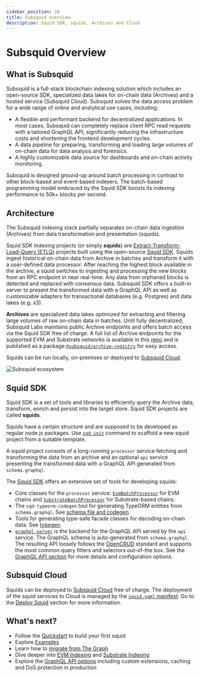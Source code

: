 ```yaml
---
sidebar_position: 10
title: Subsquid overview
description: Squid SDK, squids, Archives and Cloud
---
```


# Subsquid Overview

[//]: # (!!!! illustrations need updating)

## What is Subsquid 

Subsquid is a full-stack blockchain indexing solution which includes an open-source SDK, specialized data lakes for on-chain data (Archives) and a hosted service (Subsquid Cloud). Subsquid solves the data access problem for a wide range of online and analytical use cases, including:

- A flexible and performant backend for decentralized applications. In most cases, Subsquid can completely replace client RPC read requests with a tailored GraphQL API, significantly reducing the infrastructure costs and shortening the frontend development cycles.
- A data pipeline for preparing, transforming and loading large volumes of on-chain data for data analysis and forensics.
- A highly customizable data source for dashboards and on-chain activity monitoring.

Subsquid is designed ground-up around batch processing in contrast to other block-based and event-based indexers. The batch-based programming model embraced by the Squid SDK boosts its indexing performance to 50k+ blocks per second.

## Architecture

The Subsquid indexing stack partially separates on-chain data ingestion (Archives) from data transformation and presentation (squids).

Squid SDK indexing projects (or simply **squids**) are [Extract-Transform-Load-Query (ETLQ)](https://en.wikipedia.org/wiki/Extract,_transform,_load) projects built using the open-source [Squid SDK](https://github.com/subsquid/squid-sdk). Squids ingest historical on-chain data from Archive in batches and transform it with a user-defined data processor. After reaching the highest block available in the archive, a squid switches to ingesting and processing the new blocks from an RPC endpoint in near real-time. Any data from orphaned blocks is detected and replaced with consensus data. Subsquid SDK offers a built-in server to present the transformed data with a GraphQL API as well as customizable adapters for transactional databases (e.g. Postgres) and data lakes (e.g. s3).

**Archives** are specialized data lakes optimized for extracting and filtering large volumes of raw on-chain data in batches. Until fully decentralized, Subsquid Labs maintains public Archive endpoints and offers batch access via the Squid SDK free of charge. A full list of Archive endpoints for the supported EVM and Substrate networks is available in this [repo](https://github.com/subsquid/archive-registry) and is published as a package [`@subsquid/archive-registry`](https://www.npmjs.com/package/@subsquid/archive-registry) for easy access.

Squids can be run locally, on-premises or deployed to [Subsquid Cloud](/arrowsquid-docs-v0/deploy-squid). 

![Subsquid ecosystem](</img/subsquid-ecosystem.png>)

## Squid SDK

Squid SDK is a set of tools and libraries to efficiently query the Archive data, transform, enrich and persist into the target store. Squid SDK projects are called **squids**.

[//]: # (!!!! Update the figure Squid SDK </img/archive-and-sdk.png> )

Squids have a certain structure and are supposed to be developed as regular node.js packages. Use [`sqd init`](/arrowsquid-docs-v0/squid-cli/init) command to scaffold a new squid project from a suitable template.

A squid project consists of a long-running `processor` service fetching and transforming the data from an archive and an optional `api` service presenting the transformed data with a GraphQL API generated from `schema.graphql`.

[//]: # (!!!! Update the figure Squid </img/squid-diagram.png>)

The [Squid SDK](https://github.com/subsquid/squid-sdk) offers an extensive set of tools for developing squids:

- Core classes for the `processor` service: [`EvmBatchProcessor`](/arrowsquid-docs-v0/evm-indexing) for EVM chains and [`SubstrateBatchProcessor`](/arrowsquid-docs-v0/substrate-indexing) for Substrate-based chains.
- The `sqd-typeorm-codegen` tool for generating TypeORM entities from `schema.graphql`. See [schema file and codegen](/arrowsquid-docs-v0/store/postgres/schema-file).
- Tools for generating type-safe facade classes for decoding on-chain data. See [typegen](/arrowsquid-docs-v0/glossary/#typegen).
- [`graphql-server`](https://github.com/subsquid/squid/tree/master/graphql-server) is the backend for the GraphQL API served by the `api` service. The GraphQL schema is auto-generated from `schema.graphql`. The resulting API loosely follows the [OpenCRUD](https://www.opencrud.org/) standard and supports the most common query filters and selectors out-of-the box. See the [GraphQL API section](/arrowsquid-docs-v0/graphql-api) for more details and configuration options.


## Subsquid Cloud

Squids can be deployed to [Subsquid Cloud](https://app.subsquid.io) free of charge. The deployment of the squid services to Cloud is managed by the [`squid.yaml` manifest](/arrowsquid-docs-v0/deploy-squid/deploy-manifest). Go to the [Deploy Squid](/arrowsquid-docs-v0/deploy-squid) section for more information.

## What's next?

- Follow the [Quickstart](/arrowsquid-docs-v0/quickstart) to build your first squid
- Explore [Examples](/arrowsquid-docs-v0/examples)
- Learn how to [migrate from The Graph](/arrowsquid-docs-v0/migrate/migrate-subgraph)
- Dive deeper into [EVM Indexing](/arrowsquid-docs-v0/evm-indexing) and [Substrate Indexing](/arrowsquid-docs-v0/substrate-indexing)
- Explore the [GraphQL API options](/arrowsquid-docs-v0/graphql-api) including custom extensions, caching and DoS protection in production
